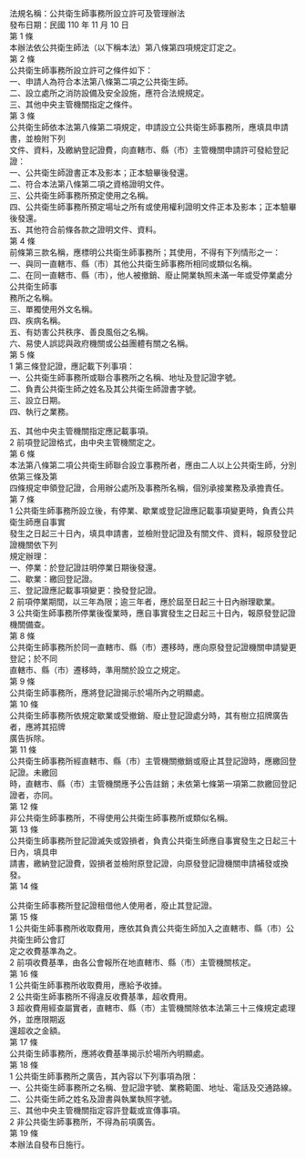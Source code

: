 法規名稱：公共衛生師事務所設立許可及管理辦法  
發布日期：民國 110 年 11 月 10 日  
第 1 條  
本辦法依公共衛生師法（以下稱本法）第八條第四項規定訂定之。  
第 2 條  
公共衛生師事務所設立許可之條件如下：  
一、申請人為符合本法第八條第二項之公共衛生師。  
二、設立處所之消防設備及安全設施，應符合法規規定。  
三、其他中央主管機關指定之條件。  
第 3 條  
公共衛生師依本法第八條第二項規定，申請設立公共衛生師事務所，應填具申請書，並檢附下列  
文件、資料，及繳納登記證費，向直轄市、縣（市）主管機關申請許可發給登記證：  
一、公共衛生師證書正本及影本；正本驗畢後發還。  
二、符合本法第八條第二項之資格證明文件。  
三、公共衛生師事務所預定使用之名稱。  
四、公共衛生師事務所預定場址之所有或使用權利證明文件正本及影本；正本驗畢後發還。  
五、其他符合前條各款之證明文件、資料。  
第 4 條  
前條第三款名稱，應標明公共衛生師事務所；其使用，不得有下列情形之一：  
一、與同一直轄市、縣（市）其他公共衛生師事務所相同或類似名稱。  
二、在同一直轄市、縣（市），他人被撤銷、廢止開業執照未滿一年或受停業處分公共衛生師事  
務所之名稱。  
三、單獨使用外文名稱。  
四、疾病名稱。  
五、有妨害公共秩序、善良風俗之名稱。  
六、易使人誤認與政府機關或公益團體有關之名稱。  
第 5 條  
1 第三條登記證，應記載下列事項：  
一、公共衛生師事務所或聯合事務所之名稱、地址及登記證字號。  
二、負責公共衛生師之姓名及其公共衛生師證書字號。  
三、設立日期。  
四、執行之業務。  


五、其他中央主管機關指定應記載事項。  
2 前項登記證格式，由中央主管機關定之。  
第 6 條  
本法第八條第二項公共衛生師聯合設立事務所者，應由二人以上公共衛生師，分別依第三條及第  
四條規定申領登記證，合用辦公處所及事務所名稱，個別承接業務及承擔責任。  
第 7 條  
1 公共衛生師事務所設立後，有停業、歇業或登記證應記載事項變更時，負責公共衛生師應自事實  
發生之日起三十日內，填具申請書，並檢附登記證及有關文件、資料，報原發登記證機關依下列  
規定辦理：  
一、停業：於登記證註明停業日期後發還。  
二、歇業：繳回登記證。  
三、登記證應記載事項變更：換發登記證。  
2 前項停業期間，以三年為限；逾三年者，應於屆至日起三十日內辦理歇業。  
3 公共衛生師事務所停業後復業時，應自事實發生之日起三十日內，報原發登記證機關備查。  
第 8 條  
公共衛生師事務所於同一直轄市、縣（市）遷移時，應向原發登記證機關申請變更登記；於不同  
直轄市、縣（市）遷移時，準用關於設立之規定。  
第 9 條  
公共衛生師事務所，應將登記證揭示於場所內之明顯處。  
第 10 條  
公共衛生師事務所依規定歇業或受撤銷、廢止登記證處分時，其有樹立招牌廣告者，應將其招牌  
廣告拆除。  
第 11 條  
公共衛生師事務所經直轄市、縣（市）主管機關撤銷或廢止其登記證時，應繳回登記證。未繳回  
時，直轄市、縣（市）主管機關應予公告註銷；未依第七條第一項第二款繳回登記證者，亦同。  
第 12 條  
非公共衛生師事務所，不得使用公共衛生師事務所或類似名稱。  
第 13 條  
公共衛生師事務所登記證滅失或毀損者，負責公共衛生師應自事實發生之日起三十日內，填具申  
請書，繳納登記證費，毀損者並檢附原登記證，向原發登記證機關申請補發或換發。  
第 14 條  


公共衛生師事務所登記證租借他人使用者，廢止其登記證。  
第 15 條  
1 公共衛生師事務所收取費用，應依其負責公共衛生師加入之直轄市、縣（市）公共衛生師公會訂  
定之收費基準為之。  
2 前項收費基準，由各公會報所在地直轄市、縣（市）主管機關核定。  
第 16 條  
1 公共衛生師事務所收取費用，應給予收據。  
2 公共衛生師事務所不得違反收費基準，超收費用。  
3 超收費用經查屬實者，直轄市、縣（市）主管機關除依本法第三十三條規定處理外，並應限期返  
還超收之金額。  
第 17 條  
公共衛生師事務所，應將收費基準揭示於場所內明顯處。  
第 18 條  
1 公共衛生師事務所之廣告，其內容以下列事項為限：  
一、公共衛生師事務所之名稱、登記證字號、業務範圍、地址、電話及交通路線。  
二、公共衛生師之姓名及證書與執業執照字號。  
三、其他中央主管機關指定容許登載或宣傳事項。  
2 非公共衛生師事務所，不得為前項廣告。  
第 19 條  
本辦法自發布日施行。  


